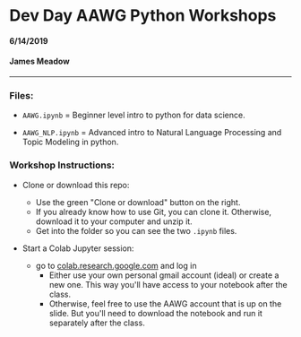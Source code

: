 # Dev Day AAWG Python Workshops

#### 6/14/2019 

#### James Meadow 

-----

### Files: 

* `AAWG.ipynb` = Beginner level intro to python for data science. 

* `AAWG_NLP.ipynb` = Advanced intro to Natural Language Processing and Topic Modeling in python. 

### Workshop Instructions: 

* Clone or download this repo: 
  * Use the green "Clone or download" button on the right. 
  * If you already know how to use Git, you can clone it. 
  Otherwise, download it to your computer and unzip it. 
  * Get into the folder so you can see the two `.ipynb` files. 

* Start a Colab Jupyter session: 
  * go to [colab.research.google.com](https://colab.research.google.com) and log in 
    * Either use your own personal gmail account (ideal) or create a new one. This way you'll have access to your notebook after the class. 
    * Otherwise, feel free to use the AAWG account that is up on the slide. But you'll need to download the notebook and run it separately after the class. 


